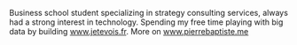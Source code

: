 Business school student specializing in strategy consulting services, always had a strong interest in technology.
Spending my free time playing with big data by building www.jetevois.fr. More on www.pierrebaptiste.me
